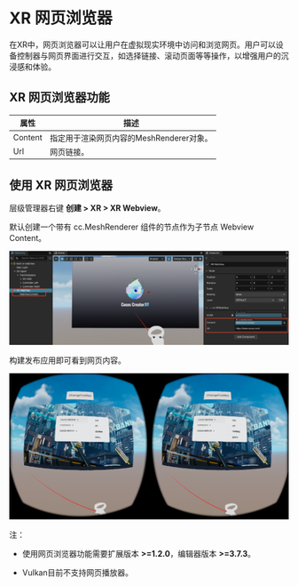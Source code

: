 # XR 网页浏览器

在XR中，网页浏览器可以让用户在虚拟现实环境中访问和浏览网页。用户可以设备控制器与网页界面进行交互，如选择链接、滚动页面等等操作，以增强用户的沉浸感和体验。

## XR 网页浏览器功能

| 属性    | 描述                                     |
| ------- | ---------------------------------------- |
| Content | 指定用于渲染网页内容的MeshRenderer对象。 |
| Url     | 网页链接。                               |

## 使用 XR 网页浏览器

层级管理器右键 **创建 > XR > XR Webview**。

默认创建一个带有 cc.MeshRenderer 组件的节点作为子节点 Webview Content。

![](xr-webview/create-webview.png)

构建发布应用即可看到网页内容。

![](xr-webview/web-effect.png)

注：

- 使用网页浏览器功能需要扩展版本 **>=1.2.0**，编辑器版本 **>=3.7.3**。

- Vulkan目前不支持网页播放器。